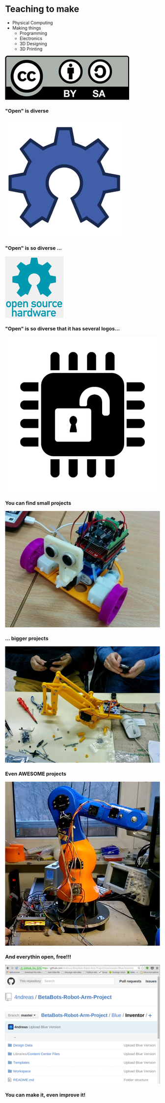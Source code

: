 # Teaching to make

* Physical Computing
* Making things
  * Programming
  * Electronics
  * 3D Designing
  * 3D Printing



![./Licencia CC.png](./images/Licencia_CC.png)


### "Open" is diverse

![ohw-logo-svg.png](./images/ohw-logo-svg.png)

### "Open" is so diverse ...

![openhardware-sm2.png](./images/openhardware-sm2.jpg)


### "Open" is so diverse  that it has several logos...

![./images/open_hardware_logo.png](./images/open_hardware_logo.png)


### You can find small projects

![peque](./images/IMG_20150423_202826.jpg)

### ... bigger projects


![grande](./images/IMG_20150122_200542.jpg)

### Even AWESOME projects

![increible](./images/andreasHolldorferArm.png)

###  And everythin open, free!!!

![github](./images/githubAndreas.png)

### You can make it, even improve it!
